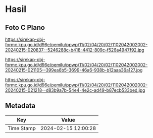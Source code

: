 # Hasil

## Foto C Plano

https://sirekap-obj-formc.kpu.go.id/d96e/pemilu/ppwp/11/02/04/20/02/1102042002002-20240215-020837--5246288c-b418-4412-809c-f526a4947f92.jpg

https://sirekap-obj-formc.kpu.go.id/d96e/pemilu/ppwp/11/02/04/20/02/1102042002002-20240215-021105--399ea6b5-3699-46a6-938b-b12aaa36a127.jpg

https://sirekap-obj-formc.kpu.go.id/d96e/pemilu/ppwp/11/02/04/20/02/1102042002002-20240215-021218--d83b9a7b-54e4-4e2c-ad49-b87ecb533bed.jpg


## Metadata

| Key        | Value               |
| ---------- | ------------------- |
| Time Stamp | 2024-02-15 12:00:28 |



